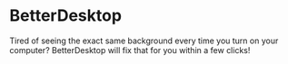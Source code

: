 # BetterDesktop
Tired of seeing the exact same background every time you turn on your computer? BetterDesktop will fix that for you within a few clicks!
